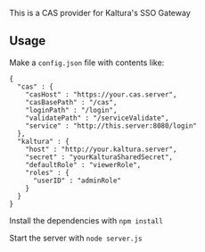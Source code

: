 This is a CAS provider for Kaltura's SSO Gateway

Usage
-----
Make a `config.json` file with contents like:

    {
      "cas" : {
        "casHost" : "https://your.cas.server",
        "casBasePath" : "/cas",
        "loginPath" : "/login",
        "validatePath" : "/serviceValidate",
        "service" : "http://this.server:8080/login"
      },
      "kaltura" : {
        "host" : "http://your.kaltura.server",
        "secret" : "yourKalturaSharedSecret",
        "defaultRole" : "viewerRole",
        "roles" : {
          "userID" : "adminRole"
        }
      }
    }

Install the dependencies with `npm install`

Start the server with `node server.js`
